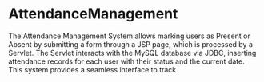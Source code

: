 # AttendanceManagement
The Attendance Management System allows marking users as Present or Absent by submitting a form through a JSP page, which is processed by a Servlet. The Servlet interacts with the MySQL database via JDBC, inserting attendance records for each user with their status and the current date. This system provides a seamless interface to track
